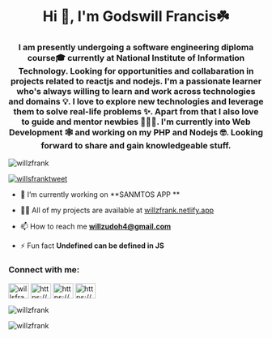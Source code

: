 <h1 align="center">Hi 👋, I'm Godswill Francis☘️</h1>
<h3 align="center">I am presently undergoing a software engineering diploma course🎓 currently at National Institute of Information Technology. Looking for opportunities and collabaration in projects related to reactjs and nodejs. I'm a passionate learner who's always willing to learn and work across technologies and domains 💡. I love to explore new technologies and leverage them to solve real-life problems ✨. Apart from that I also love to guide and mentor newbies 👨🏻‍💻. I'm currently into Web Development 🕸️ and working on my PHP and Nodejs 🤓. Looking forward to share and gain knowledgeable stuff.</h3>

<p align="left"> <img src="https://komarev.com/ghpvc/?username=willzfrank&label=Profile%20views&color=0e75b6&style=flat" alt="willzfrank" /> </p>

<p align="left"> <a href="https://twitter.com/willsfranktweet" target="blank"><img src="https://img.shields.io/twitter/follow/willsfranktweet?logo=twitter&style=for-the-badge" alt="willsfranktweet" /></a> </p>

- 🔭 I’m currently working on **SANMTOS APP **

- 👨‍💻 All of my projects are available at [willzfrank.netlify.app](willzfrank.netlify.app)

- 📫 How to reach me **willzudoh4@gmail.com**

- ⚡ Fun fact **Undefined can be defined in JS**

<h3 align="left">Connect with me:</h3>
<p align="left">
<a href="https://twitter.com/willsfranktweet" target="blank"><img align="center" src="https://raw.githubusercontent.com/rahuldkjain/github-profile-readme-generator/master/src/images/icons/Social/twitter.svg" alt="willsfranktweet" height="30" width="40" /></a>
<a href="https://linkedin.com/in/https://www.linkedin.com/in/godswill-udoh-653669b7" target="blank"><img align="center" src="https://raw.githubusercontent.com/rahuldkjain/github-profile-readme-generator/master/src/images/icons/Social/linked-in-alt.svg" alt="https://www.linkedin.com/in/godswill-udoh-653669b7" height="30" width="40" /></a>
<a href="https://fb.com/https://www.facebook.com/wills.udoh.5" target="blank"><img align="center" src="https://raw.githubusercontent.com/rahuldkjain/github-profile-readme-generator/master/src/images/icons/Social/facebook.svg" alt="https://www.facebook.com/wills.udoh.5" height="30" width="40" /></a>
<a href="https://instagram.com/https://www.instagram.com/puresteelz/" target="blank"><img align="center" src="https://raw.githubusercontent.com/rahuldkjain/github-profile-readme-generator/master/src/images/icons/Social/instagram.svg" alt="https://www.instagram.com/puresteelz/" height="30" width="40" /></a>
</p>

<!-- <h3 align="left">Languages and Tools:</h3>
<p align="left"> <a href="https://getbootstrap.com" target="_blank" rel="noreferrer"> <img src="https://raw.githubusercontent.com/devicons/devicon/master/icons/bootstrap/bootstrap-plain-wordmark.svg" alt="bootstrap" width="40" height="40"/> </a> <a href="https://www.w3schools.com/css/" target="_blank" rel="noreferrer"> <img src="https://raw.githubusercontent.com/devicons/devicon/master/icons/css3/css3-original-wordmark.svg" alt="css3" width="40" height="40"/> </a> <a href="https://www.w3.org/html/" target="_blank" rel="noreferrer"> <img src="https://raw.githubusercontent.com/devicons/devicon/master/icons/html5/html5-original-wordmark.svg" alt="html5" width="40" height="40"/> </a> <a href="https://developer.mozilla.org/en-US/docs/Web/JavaScript" target="_blank" rel="noreferrer"> <img src="https://raw.githubusercontent.com/devicons/devicon/master/icons/javascript/javascript-original.svg" alt="javascript" width="40" height="40"/> </a> <a href="https://www.microsoft.com/en-us/sql-server" target="_blank" rel="noreferrer"> <img src="https://www.svgrepo.com/show/303229/microsoft-sql-server-logo.svg" alt="mssql" width="40" height="40"/> </a> <a href="https://www.php.net" target="_blank" rel="noreferrer"> <img src="https://raw.githubusercontent.com/devicons/devicon/master/icons/php/php-original.svg" alt="php" width="40" height="40"/> </a> <a href="https://sass-lang.com" target="_blank" rel="noreferrer"> <img src="https://raw.githubusercontent.com/devicons/devicon/master/icons/sass/sass-original.svg" alt="sass" width="40" height="40"/> </a> </p> -->

<p><img align="center" src="https://github-readme-stats.vercel.app/api/top-langs?username=willzfrank&show_icons=true&locale=en&layout=compact" alt="willzfrank" /></p>

<p><img align="center" src="https://github-readme-streak-stats.herokuapp.com/?user=willzfrank&" alt="willzfrank" /></p>
